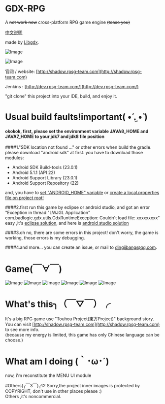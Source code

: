# GDX-RPG 
A ~~not work now~~ cross-platform RPG game engine ~~(tease you)~~

[中文说明](https://github.com/dingjibang/GDX-RPG/blob/master/README_CN.md)

made by [Libgdx](https://github.com/libgdx/libgdx).

![Image](https://raw.githubusercontent.com/dingjibang/GDX-LAZY-FONT/master/foobar.png)


![Image](https://raw.githubusercontent.com/dingjibang/GDX-RPG/master/extension/readme.jpg)

官网 / website:  [http://shadow.rpsg-team.com](http://shadow.rpsg-team.com)

Jenkins : [http://dev.rpsg-team.com/](http://dev.rpsg-team.com/)

"git clone" this project into your IDE, build, and enjoy it.

# Usual build faults!important( •́ .̫ •̀  )
#### okokok, first, please set the environment variable JAVA8_HOME and JAVA7_HOME to your jdk7 and jdk8 file position
####1."SDK location not found ..." or other errors when build the gradle.
please download "android sdk" at first. you have to download those modules:
- Android SDK Build-tools (23.0.1)
- Android 5.1.1 (API 22)
- Android Support Library (23.0.1)
- Android Support Repository (22)

and, you have to [set "ANDROID_HOME" variable](https://www.google.com.hk/#newwindow=1&q=how+to+set+ANDROID_HOME) or [create a local.properties file on project root!](http://stackoverflow.com/questions/23983221/importing-gradle-project-android-error)

####2.first run this game by eclipse or android studio, and got an error "Exception in thread "LWJGL Application" com.badlogic.gdx.utils.GdxRuntimeException: Couldn't load file: xxxxxxxxx"
easy ,it's [eclipse solution](http://stackoverflow.com/questions/22822767/new-libgdx-setup-receive-file-not-found/22833470#22833470), and here is [android studio  solution](http://stackoverflow.com/questions/24879812/libgdx-project-exception-in-thread-lwjgl-application-couldnt-load-file-erro)

####3.oh no, there are some errors in this project!
don't worry, the game is working, those errors is my debugging.

####4.and more...
you can create an issue, or mail to dingjibang@qq.com.

# Game(￣∀￣)
![Image](https://raw.githubusercontent.com/dingjibang/GDX-RPG/master/android/assets/share/share.png)
![Image](https://raw.githubusercontent.com/dingjibang/GDX-RPG/master/android/assets/share/1.png)
![Image](https://raw.githubusercontent.com/dingjibang/GDX-RPG/master/android/assets/share/2.png)
![Image](https://raw.githubusercontent.com/dingjibang/GDX-RPG/master/android/assets/share/3.png)
![Image](https://raw.githubusercontent.com/dingjibang/GDX-RPG/master/android/assets/share/4.png)
![Image](https://raw.githubusercontent.com/dingjibang/GDX-RPG/master/android/assets/share/5.png)

# What's this╮（￣▽￣）╭
It's a ~~big~~ RPG game use "Touhou Project(東方Project)" background story.<br/>
You can visit [http://shadow.rpsg-team.com](http://shadow.rpsg-team.com) to see more info.<br/>
(because my energy is limited, this game has only Chinese language can be choose.)

# What am I doing (｀･ω･´)
now, i'm reconstitute the MENU UI module

#Others(╭￣3￣)╭♡ 
Sorry,the project inner images is protected by COPYRIGHT, don't use in other places please :) <br/>
Others ,it's noncommercial.
